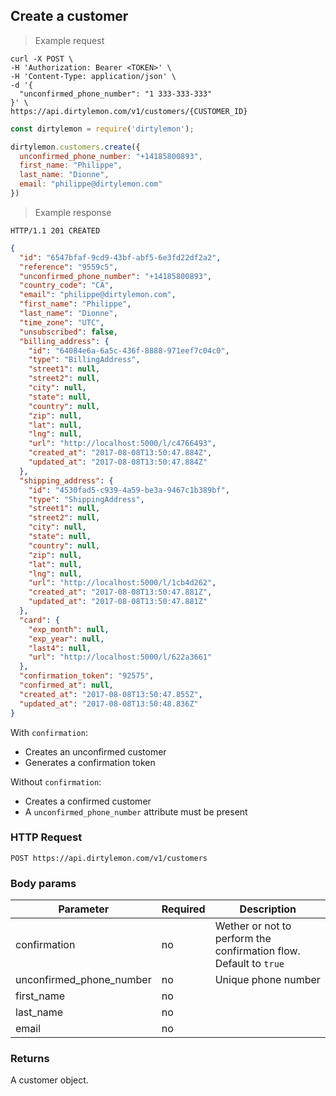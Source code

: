 ## Create a customer

> Example request

```shell
curl -X POST \
-H 'Authorization: Bearer <TOKEN>' \
-H 'Content-Type: application/json' \
-d '{
  "unconfirmed_phone_number": "1 333-333-333"
}' \
https://api.dirtylemon.com/v1/customers/{CUSTOMER_ID}
```

```javascript
const dirtylemon = require('dirtylemon');

dirtylemon.customers.create({
  unconfirmed_phone_number: "+14185800893",
  first_name: "Philippe",
  last_name: "Dionne",
  email: "philippe@dirtylemon.com"
})
```

> Example response

```http
HTTP/1.1 201 CREATED
```

```json
{
  "id": "6547bfaf-9cd9-43bf-abf5-6e3fd22df2a2",
  "reference": "9559c5",
  "unconfirmed_phone_number": "+14185800893",
  "country_code": "CA",
  "email": "philippe@dirtylemon.com",
  "first_name": "Philippe",
  "last_name": "Dionne",
  "time_zone": "UTC",
  "unsubscribed": false,
  "billing_address": {
    "id": "64084e6a-6a5c-436f-8888-971eef7c04c0",
    "type": "BillingAddress",
    "street1": null,
    "street2": null,
    "city": null,
    "state": null,
    "country": null,
    "zip": null,
    "lat": null,
    "lng": null,
    "url": "http://localhost:5000/l/c4766493",
    "created_at": "2017-08-08T13:50:47.884Z",
    "updated_at": "2017-08-08T13:50:47.884Z"
  },
  "shipping_address": {
    "id": "4530fad5-c939-4a59-be3a-9467c1b389bf",
    "type": "ShippingAddress",
    "street1": null,
    "street2": null,
    "city": null,
    "state": null,
    "country": null,
    "zip": null,
    "lat": null,
    "lng": null,
    "url": "http://localhost:5000/l/1cb4d262",
    "created_at": "2017-08-08T13:50:47.881Z",
    "updated_at": "2017-08-08T13:50:47.881Z"
  },
  "card": {
    "exp_month": null,
    "exp_year": null,
    "last4": null,
    "url": "http://localhost:5000/l/622a3661"
  },
  "confirmation_token": "92575",
  "confirmed_at": null,
  "created_at": "2017-08-08T13:50:47.855Z",
  "updated_at": "2017-08-08T13:50:48.836Z"
}
```

With `confirmation`:

  - Creates an unconfirmed customer
  - Generates a confirmation token

Without `confirmation`:

  - Creates a confirmed customer
  - A `unconfirmed_phone_number` attribute must be present


### HTTP Request

`POST https://api.dirtylemon.com/v1/customers`

### Body params

| Parameter | Required | Description |
| --------- | -------- | ------------|
| confirmation | no | Wether or not to perform the confirmation flow. Default to `true` |
| unconfirmed_phone_number | no | Unique phone number |
| first_name | no |  |
| last_name | no |  |
| email | no |  |

### Returns

A customer object.
